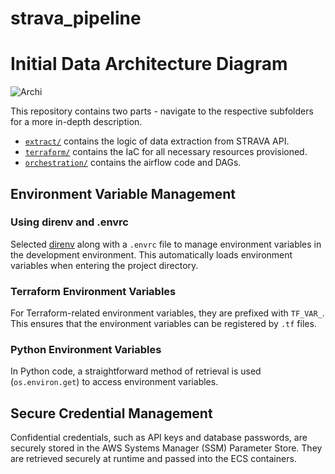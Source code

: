 # strava_pipeline

# Initial Data Architecture Diagram
![Archi](https://github.com/haojunsng/simple_pipeline/blob/main/pipeline/assets/archi.png)

This repository contains two parts - navigate to the respective subfolders for a more in-depth description.
- [`extract/`](https://github.com/haojunsng/strava_pipeline/tree/main/pipeline/pipeline/extract#readme) contains the logic of data extraction from STRAVA API.
- [`terraform/`](https://github.com/haojunsng/strava_pipeline/tree/main/pipeline/pipeline/terraform#readme) contains the IaC for all necessary resources provisioned.
- [`orchestration/`](https://github.com/haojunsng/strava_pipeline/tree/main/pipeline/pipeline/orchestration#readme) contains the airflow code and DAGs.

## Environment Variable Management

### Using direnv and .envrc

Selected [direnv](https://direnv.net/) along with a `.envrc` file to manage environment variables in the development environment. This automatically loads environment variables when entering the project directory.

### Terraform Environment Variables

For Terraform-related environment variables, they are prefixed with `TF_VAR_`. This ensures that the environment variables can be registered by `.tf` files.

### Python Environment Variables

In Python code, a straightforward method of retrieval is used (`os.environ.get`) to access environment variables.

## Secure Credential Management

Confidential credentials, such as API keys and database passwords, are securely stored in the AWS Systems Manager (SSM) Parameter Store. They are retrieved securely at runtime and passed into the ECS containers.
